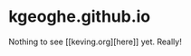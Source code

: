 # kgeoghe.github.io

<!-- Just filling up the web with some more ramblings. -->
Nothing to see [[keving.org][here]] yet. Really!

